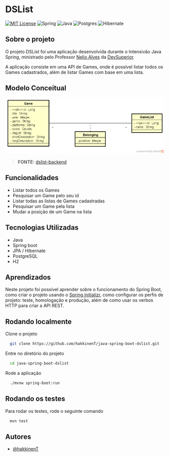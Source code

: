 
# DSList

[![MIT License](https://img.shields.io/badge/License-MIT-green.svg?style=for-the-badge)](https://choosealicense.com/licenses/mit/) 
![Spring](https://img.shields.io/badge/spring-%236DB33F.svg?style=for-the-badge&logo=spring&logoColor=white)
![Java](https://img.shields.io/badge/java-%23ED8B00.svg?style=for-the-badge&logo=openjdk&logoColor=white)
![Postgres](https://img.shields.io/badge/postgres-%23316192.svg?style=for-the-badge&logo=postgresql&logoColor=white)
![Hibernate](https://img.shields.io/badge/Hibernate-59666C?style=for-the-badge&logo=Hibernate&logoColor=white)

## Sobre o projeto
O projeto DSList foi uma aplicação desenvolvida durante o Intensivão Java Spring, ministrado pelo Professor [Nelio Alves](https://github.com/acenelio) da [DevSuperior](https://devsuperior.com.br).

A aplicação consiste em uma API de Games, onde é possível listar todos os Games cadastrados, além de listar Games com base em uma lista.

## Modelo Conceitual
![Modelo de domínio DSList](https://raw.githubusercontent.com/devsuperior/java-spring-dslist/main/resources/dslist-model.png)

> **FONTE:** [dslist-backend](https://github.com/devsuperior/dslist-backend)

## Funcionalidades

- Listar todos os Games
- Pesquisar um Game pelo seu id
- Listar todas as listas de Games cadastradas
- Pesquisar um Game pela lista
- Mudar a posição de um Game na lista


## Tecnologias Utilizadas

- Java
- Spring boot
- JPA / Hibernate
- PostgreSQL
- H2

## Aprendizados

Neste projeto foi possível aprender sobre o funcionamento do Spring Boot, como criar o projeto usando o [Spring initializr](https://start.spring.io/), 
como configurar os perfis de projeto: teste, homologação e produção, além de como usar os verbos HTTP para criar a API REST.


## Rodando localmente

Clone o projeto

```bash
  git clone https://github.com/hakkinenT/java-spring-boot-dslist.git
```

Entre no diretório do projeto

```bash
  cd java-spring-boot-dslist
```

Rode a aplicação

```bash
  ./mvnw spring-boot:run
```


## Rodando os testes

Para rodar os testes, rode o seguinte comando

```bash
  mvn test
```


## Autores

- [@hakkinenT](https://github.com/hakkinenT)
